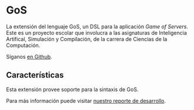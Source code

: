 # GoS

La extensi&oacute;n del lenguaje GoS, un DSL para la aplicaci&oacute;n *Game of Servers*. Este es un proyecto escolar que involucra a las asignaturas de Inteligencia Artifical, Simulaci&oacute;n y Compilaci&oacute;n, de la carrera de Ciencias de la Computaci&oacute;n.

S&iacute;ganos [en Github](https://github.com/CSProjectsAvatar/SimCopIA).

## Caracter&iacute;sticas
Esta extensi&oacute;n provee soporte para la sintaxis de GoS.

<!-- En este lenguaje se puede declarar funciones:

![func](imgs/func.gif)

*Statements* en varias l&iacute;neas:

![multiline](imgs/multiline.gif)

Conectarlos:

![conn](imgs/conn.gif) -->

Para m&aacute;s informaci&oacute;n puede visitar [nuestro reporte de desarrollo](https://github.com/CSProjectsAvatar/SimCopIA/blob/dev/reporte.pdf).